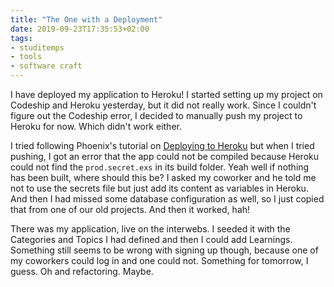 ```yaml
---
title: "The One with a Deployment"
date: 2019-09-23T17:35:53+02:00
tags:
- studitemps
- tools
- software craft
---
```


I have deployed my application to Heroku! I started setting up my project on Codeship and Heroku yesterday, but it did not really work. Since I couldn't figure out the Codeship error, I decided to manually push my project to Heroku for now. Which didn't work either.

I tried following Phoenix's tutorial on [Deploying to Heroku](https://hexdocs.pm/phoenix/heroku.html) but when I tried pushing, I got an error that the app could not be compiled because Heroku could not find the `prod.secret.exs` in its build folder. Yeah well if nothing has been built, where should this be? I asked my coworker and he told me not to use the secrets file but just add its content as variables in Heroku. And then I had missed some database configuration as well, so I just copied that from one of our old projects. And then it worked, hah!

There was my application, live on the interwebs. I seeded it with the Categories and Topics I had defined and then I could add Learnings. Something still seems to be wrong with signing up though, because one of my coworkers could log in and one could not. Something for tomorrow, I guess. Oh and refactoring. Maybe.